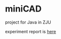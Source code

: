 # miniCAD

project for Java in ZJU

experiment report is [here]([https://github.com/Ainsley-uu/miniCAD/blob/main/%E5%AE%9E%E9%AA%8C%E6%8A%A5%E5%91%8A.pdf](https://github.com/Ainsley-uu/miniCAD/blob/main/实验报告.pdf))

